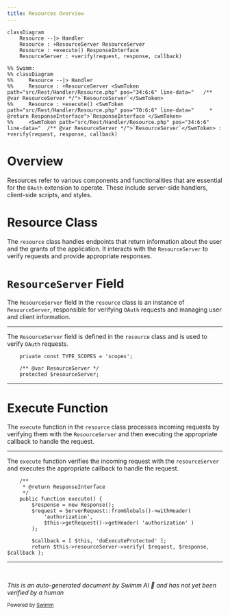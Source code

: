 ```yaml
---
title: Resources Overview
---
```

```mermaid
classDiagram
    Resource --|> Handler
    Resource : +ResourceServer ResourceServer
    Resource : +execute() ResponseInterface
    ResourceServer : +verify(request, response, callback)

%% Swimm:
%% classDiagram
%%     Resource --|> Handler
%%     Resource : +ResourceServer <SwmToken path="src/Rest/Handler/Resource.php" pos="34:6:6" line-data="	/** @var ResourceServer */">`ResourceServer`</SwmToken>
%%     Resource : +execute() <SwmToken path="src/Rest/Handler/Resource.php" pos="70:6:6" line-data="	 * @return ResponseInterface">`ResponseInterface`</SwmToken>
%%     <SwmToken path="src/Rest/Handler/Resource.php" pos="34:6:6" line-data="	/** @var ResourceServer */">`ResourceServer`</SwmToken> : +verify(request, response, callback)
```

# Overview

Resources refer to various components and functionalities that are essential for the <SwmToken path="src/Rest/Handler/Resource.php" pos="3:6:6" line-data="namespace MediaWiki\Extension\OAuth\Rest\Handler;">`OAuth`</SwmToken> extension to operate. These include server-side handlers, client-side scripts, and styles.

# Resource Class

The <SwmToken path="src/Rest/Handler/Resource.php" pos="19:9:9" line-data=" * Handles the oauth2/resource/profile and oauth2/resource/scope endpoints, which return">`resource`</SwmToken> class handles endpoints that return information about the user and the grants of the application. It interacts with the <SwmToken path="src/Rest/Handler/Resource.php" pos="34:6:6" line-data="	/** @var ResourceServer */">`ResourceServer`</SwmToken> to verify requests and provide appropriate responses.

# <SwmToken path="src/Rest/Handler/Resource.php" pos="34:6:6" line-data="	/** @var ResourceServer */">`ResourceServer`</SwmToken> Field

The <SwmToken path="src/Rest/Handler/Resource.php" pos="34:6:6" line-data="	/** @var ResourceServer */">`ResourceServer`</SwmToken> field in the <SwmToken path="src/Rest/Handler/Resource.php" pos="19:9:9" line-data=" * Handles the oauth2/resource/profile and oauth2/resource/scope endpoints, which return">`resource`</SwmToken> class is an instance of <SwmToken path="src/Rest/Handler/Resource.php" pos="34:6:6" line-data="	/** @var ResourceServer */">`ResourceServer`</SwmToken>, responsible for verifying <SwmToken path="src/Rest/Handler/Resource.php" pos="3:6:6" line-data="namespace MediaWiki\Extension\OAuth\Rest\Handler;">`OAuth`</SwmToken> requests and managing user and client information.

<SwmSnippet path="/src/Rest/Handler/Resource.php" line="32">

---

The <SwmToken path="src/Rest/Handler/Resource.php" pos="34:6:6" line-data="	/** @var ResourceServer */">`ResourceServer`</SwmToken> field is defined in the <SwmToken path="src/Rest/Handler/Resource.php" pos="19:9:9" line-data=" * Handles the oauth2/resource/profile and oauth2/resource/scope endpoints, which return">`resource`</SwmToken> class and is used to verify <SwmToken path="src/Rest/Handler/Resource.php" pos="3:6:6" line-data="namespace MediaWiki\Extension\OAuth\Rest\Handler;">`OAuth`</SwmToken> requests.

```hack
	private const TYPE_SCOPES = 'scopes';

	/** @var ResourceServer */
	protected $resourceServer;
```

---

</SwmSnippet>

# Execute Function

The <SwmToken path="src/Rest/Handler/Resource.php" pos="72:5:5" line-data="	public function execute() {">`execute`</SwmToken> function in the <SwmToken path="src/Rest/Handler/Resource.php" pos="19:9:9" line-data=" * Handles the oauth2/resource/profile and oauth2/resource/scope endpoints, which return">`resource`</SwmToken> class processes incoming requests by verifying them with the <SwmToken path="src/Rest/Handler/Resource.php" pos="34:6:6" line-data="	/** @var ResourceServer */">`ResourceServer`</SwmToken> and then executing the appropriate callback to handle the request.

<SwmSnippet path="/src/Rest/Handler/Resource.php" line="69">

---

The <SwmToken path="src/Rest/Handler/Resource.php" pos="72:5:5" line-data="	public function execute() {">`execute`</SwmToken> function verifies the incoming request with the <SwmToken path="src/Rest/Handler/Resource.php" pos="80:6:6" line-data="		return $this-&gt;resourceServer-&gt;verify( $request, $response, $callback );">`resourceServer`</SwmToken> and executes the appropriate callback to handle the request.

```hack
	/**
	 * @return ResponseInterface
	 */
	public function execute() {
		$response = new Response();
		$request = ServerRequest::fromGlobals()->withHeader(
			'authorization',
			$this->getRequest()->getHeader( 'authorization' )
		);

		$callback = [ $this, 'doExecuteProtected' ];
		return $this->resourceServer->verify( $request, $response, $callback );
```

---

</SwmSnippet>

&nbsp;

*This is an auto-generated document by Swimm AI 🌊 and has not yet been verified by a human*

<SwmMeta version="3.0.0" repo-id="Z2l0aHViJTNBJTNBbWVkaWF3aWtpLWV4dGVuc2lvbnMtT0F1dGglM0ElM0FTd2ltbS1EZW1v" repo-name="mediawiki-extensions-OAuth"><sup>Powered by [Swimm](/)</sup></SwmMeta>
